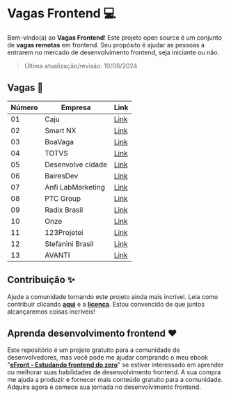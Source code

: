 # Vagas Frontend 💻

Bem-vindo(a) ao **Vagas Frontend**! Este projeto open source é um conjunto de **vagas remotas** em frontend. Seu propósito é ajudar as pessoas a entrarem no mercado de desenvolvimento frontend, seja iniciante ou não.

> Última atualização/revisão: 10/06/2024

## Vagas 🎉

| Número | Empresa            | Link                                                  |
| ------ | ------------------ | ----------------------------------------------------- |
| 01     | Caju               | [Link](https://www.linkedin.com/jobs/view/3926425905) |
| 02     | Smart NX           | [Link](https://www.linkedin.com/jobs/view/3927156341) |
| 03     | BoaVaga            | [Link](https://www.linkedin.com/jobs/view/3925178700) |
| 04     | TOTVS              | [Link](https://www.linkedin.com/jobs/view/3924231064) |
| 05     | Desenvolve cidade  | [Link](https://www.linkedin.com/jobs/view/3930256352) |
| 06     | BairesDev          | [Link](https://www.linkedin.com/jobs/view/3941900298) |
| 07     | Anfi LabMarketing  | [Link](https://www.linkedin.com/jobs/view/3943884972) |
| 08     | PTC Group          | [Link](https://www.linkedin.com/jobs/view/3943248938) |
| 09     | Radix Brasil       | [Link](https://www.linkedin.com/jobs/view/3939833658) |
| 10     | Onze               | [Link](https://www.linkedin.com/jobs/view/3943727382) |
| 11     | 123Projetei        | [Link](https://www.linkedin.com/jobs/view/3940877014) |
| 12     | Stefanini Brasil   | [Link](https://www.linkedin.com/jobs/view/3941593778) |
| 13     | AVANTI             | [Link](https://www.linkedin.com/jobs/view/3942150402) |

## Contribuição ✨

Ajude a comunidade tornando este projeto ainda mais incrível. Leia como contribuir clicando **[aqui](https://github.com/iuricode/vagas-frontend/blob/main/CONTRIBUTING.md)** e a **[licença](https://github.com/iuricode/vagas-frontend/blob/main/LICENSE.md)**. Estou convencido de que juntos alcançaremos coisas incríveis!

## Aprenda desenvolvimento frontend ❤️

Este repositório é um projeto gratuito para a comunidade de desenvolvedores, mas você pode me ajudar comprando o meu ebook "**[eFront - Estudando frontend do zero](https://iuricode.com/efront)**" se estiver interessado em aprender ou melhorar suas habilidades de desenvolvimento frontend. A sua compra me ajuda a produzir e fornecer mais conteúdo gratuito para a comunidade. Adquira agora e comece sua jornada no desenvolvimento frontend.
